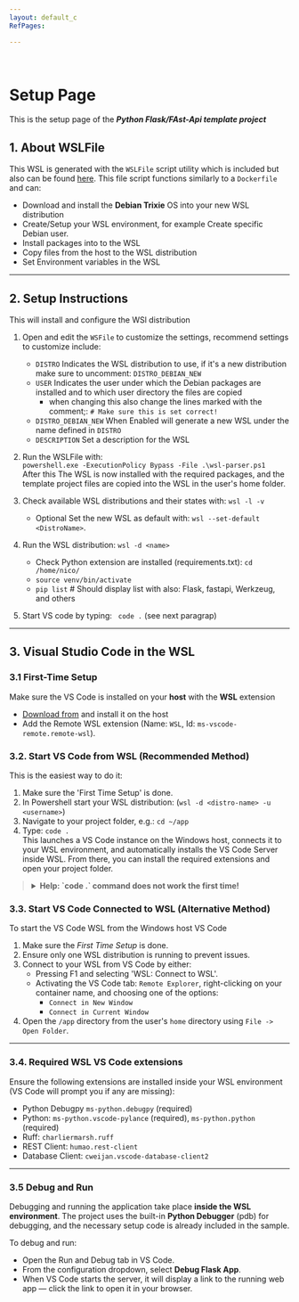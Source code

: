 ```yaml
---
layout: default_c
RefPages:

--- 
```


<br>

# Setup Page

This is the setup page of the ***Python Flask/FAst-Api template project***
<br>



## 1. About WSLFile

This WSL is generated with the `WSLFile` script utility which is included but also can be found [here](https://github.com/NicoJanE/Powershell-Utilities/blob/master/WSLFile/).
This file script functions similarly to a `Dockerfile` and can:

- Download and install the **Debian Trixie** OS into  your new  WSL distribution
- Create/Setup your WSL environment, for example Create specific Debian user.
- Install packages into to the WSL
- Copy files from the host to the WSL distribution
- Set Environment variables in the WSL

---

## 2. Setup Instructions

This will install and configure the WSl distribution

1. Open and edit the `WSFile` to customize the settings, recommend settings to customize include:
    - `DISTRO` Indicates the WSL distribution to use, if it's a new distribution make sure to uncomment: `DISTRO_DEBIAN_NEW` 
    - `USER` Indicates the user under which the Debian packages are installed and to which user directory the  files are copied 
      - when changing this also change the lines marked with the comment;: `# Make sure this is set correct!`
    - `DISTRO_DEBIAN_NEW` When Enabled will generate a new WSL under the name defined in `DISTRO`
   - `DESCRIPTION` Set a description for the WSL 

2. Run the WSLFile with:  
`powershell.exe -ExecutionPolicy Bypass -File .\wsl-parser.ps1`  
After this The WSL is now installed with the required packages, and the template project files are copied into the WSL in the user's home folder.
3. Check available WSL distributions and their states with: `wsl -l -v`
   - Optional Set the new WSL as default with: `wsl --set-default <DistroName>`.
4. Run the WSL distribution: `wsl -d <name>`
   - Check Python extension are installed (requirements.txt): `cd /home/nico/`
   - `source venv/bin/activate`
   - `pip list` # Should display list with also: Flask, fastapi, Werkzeug, and others
5. Start VS code by typing: ` code .` (see next paragrap)

---

## 3. Visual Studio Code in the WSL

### 3.1  First-Time Setup

Make sure the VS Code is installed on your **host** with the **WSL** extension

- [Download from](https://code.visualstudio.com) and install it on the host
- Add the Remote WSL extension (Name: `WSL`, Id: `ms-vscode-remote.remote-wsl`).

### 3.2. Start VS Code from WSL (Recommended Method)

This is the easiest way to do it:

1. Make sure the 'First Time Setup' is done.
2. In Powershell start your WSL distribution: (`wsl -d <distro-name> -u <username>`)
3. Navigate to your project folder, e.g.: `cd ~/app`
4. Type: `code .`  
This launches a VS Code instance on the Windows host, connects it to your WSL environment, and automatically installs the VS Code Server inside WSL.
From there, you can install the required extensions and open your project folder.

><details>  
>  <summary class="clickable-summary">
>  <span  class="summary-icon"></span> <!-- Square Symbol -->
>  <b>Help: `code .` command does not work the first time!</b>
>  </summary> <!-- On same line is failure -->
>
> This can happen if VS Code on the host has never been connected to a WSL environment before. In that case, start VS Code once using the **Alternative Method** below (via *WSL: Connect to WSL*). This will initialize the integration and make the code command available inside WSL.

</details>

### 3.3. Start VS Code Connected to WSL (Alternative Method)

To start the VS Code WSL from the Windows host VS Code

1. Make sure the *First Time Setup* is done.
2. Ensure only one WSL distribution is running to prevent issues.
3. Connect to your WSL from VS Code by either:
   - Pressing F1 and selecting 'WSL: Connect to WSL'.
   - Activating the VS Code tab: `Remote Explorer`, right-clicking on your container name, and choosing one of the options:
     - `Connect in New Window`
     - `Connect in Current Window`
4. Open the `/app` directory from the user's `home` directory using `File -> Open Folder`.

---

### 3.4. Required WSL VS Code extensions

Ensure the following extensions are installed inside your WSL environment (VS Code will prompt you if any are missing):

- Python Debugpy `ms-python.debugpy` (required)
- Python: `ms-python.vscode-pylance` (required), `ms-python.python` (required)
- Ruff: `charliermarsh.ruff`
- REST Client: `humao.rest-client`
- Database Client: `cweijan.vscode-database-client2`


---

### 3.5 Debug and Run

Debugging and running the application take place **inside the WSL environment**. The project uses the built-in **Python Debugger** (pdb) for debugging, and the necessary setup code is already included in the sample.

To debug and run:

- Open the Run and Debug tab in VS Code.
- From the configuration dropdown, select **Debug Flask App**.
- When VS Code starts the server, it will display a link to the running web app — click the link to open it in your browser.
